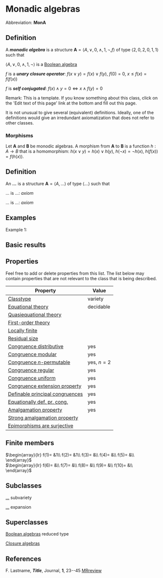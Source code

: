 # Monadic algebras

Abbreviation: **MonA**

## Definition
A ***monadic algebra*** is a structure $\mathbf{A}=\langle A, \vee, 0, \wedge, 1, \neg, f\rangle$ of type $\langle 2, 0, 2, 0, 1, 1\rangle$ such that

$\langle A, \vee, 0, \wedge, 1, \neg\rangle$ is a [Boolean algebra](boolean_algebras.md)

$f$ is a ***unary closure operator***:  $f(x\vee y)=f(x)\vee f(y)$, $f(0)=0$, $x\le f(x)=f(f(x))$

$f$ is ***self conjugated***:  $f(x)\wedge y=0\iff x\wedge f(y)=0$

Remark: This is a template.
If you know something about this class, click on the 'Edit text of this page' link at the bottom and fill out this page.

It is not unusual to give several (equivalent) definitions. Ideally, one of the definitions would give an irredundant axiomatization that does not refer to other classes.

### Morphisms
Let $\mathbf{A}$ and $\mathbf{B}$ be monodic algebras. A morphism from $\mathbf{A}$ to $\mathbf{B}$ is a function $h:A\rightarrow B$ that is a homomorphism: 
$h(x \vee y)=h(x) \vee h(y)$,
$h(\neg x)=\neg h(x)$, 
$h(f(x))=f(h(x))$.

## Definition
An ***...*** is a structure $\mathbf{A}=\langle A,...\rangle$ of type $\langle
...\rangle$ such that

$...$ is ...:  $axiom$
  
$...$ is ...:  $axiom$

## Examples
Example 1: 

## Basic results


## Properties
Feel free to add or delete properties from this list. The list below may contain properties that are not relevant to the class that is being described.



|Property|Value|
|---|---|
|[Classtype](classtype.md)                        |variety  |
|[Equational theory](equational_theory.md)                |decidable |
|[Quasiequational theory](quasiequational_theory.md)           | |
|[First-order theory](first-order_theory.md)               | |
|[Locally finite](locally_finite.md)                   | |
|[Residual size](residual_size.md)                    | |
|[Congruence distributive](congruence_distributive.md)          |yes |
|[Congruence modular](congruence_modular.md)               |yes |
|[Congruence $n$-permutable](congruence_$n$-permutable.md)        |yes, $n=2$ |
|[Congruence regular](congruence_regular.md)               |yes |
|[Congruence uniform](congruence_uniform.md)               |yes |
|[Congruence extension property](congruence_extension_property.md)    |yes |
|[Definable principal congruences](definable_principal_congruences.md)  |yes |
|[Equationally def. pr. cong.](equationally_def._pr._cong..md)      |yes |
|[Amalgamation property](amalgamation_property.md)            |yes |
|[Strong amalgamation property](strong_amalgamation_property.md)     | |
|[Epimorphisms are surjective](epimorphisms_are_surjective.md)      | |

## Finite members

$\begin{array}{lr}
  f(1)= &1\\
  f(2)= &1\\
  f(3)= &\\
  f(4)= &\\
  f(5)= &\\
\end{array}$     
$\begin{array}{lr}
  f(6)= &\\
  f(7)= &\\
  f(8)= &\\
  f(9)= &\\
  f(10)= &\\
\end{array}$


## Subclasses
  [...](...s.md) subvariety

  [...](...s.md) expansion


## Superclasses
  [Boolean algebras](boolean_algebras.md) reduced type

  [Closure algebras](closure_algebras.md)


## References


F. Lastname, ***Title***, Journal, **1**, 23--45 [MRreview](mrreviews.md) 



